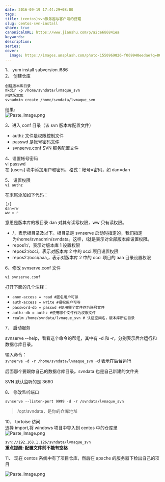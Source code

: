 ```yaml
---  
date: 2016-09-19 17:44:29+08:00  
tags:   
title: (centos)svn服务器与客户端的搭建  
slug: centos-svn-install  
share: true  
canonicalURL: https://www.jianshu.com/p/a2ce686841ea  
keywords:   
description:   
series:   
cover:  
  image: https://images.unsplash.com/photo-1550969026-f069940eedae?q=80&w=1000&auto=format&fit=crop&ixlib=rb-4.0.3&ixid=M3wxMjA3fDB8MHxwaG90by1wYWdlfHx8fGVufDB8fHx8fA%3D%3D  
---  
```

  
1、 yum install subversion.i686  
2、 创建仓库  
```  
创建版本库目录  
mkdir -p /home/svndata/lvmaque_svn  
创建版本库  
svnadmin create /home/svndata/lvmaque_svn  
```  
结果:  
![Paste_Image.png](/images/20231208091246.webp)  
  
3、进入 conf 目录（该 svn 版本库配置文件）  
  
* authz 文件是权限控制文件  
* passwd 是帐号密码文件  
* svnserve.conf SVN 服务配置文件  
  
4、设置帐号密码  
vi passwd  
在 [users] 块中添加用户和密码，格式：帐号=密码，如 dan=dan  
  
5、 设置权限  
`vi authz`  
  
在末尾添加如下代码：  
```  
[/]  
dan=rw  
ww = r  
```  
意思是版本库的根目录 dan 对其有读写权限，ww 只有读权限。  
  
- /，表示根目录及以下。根目录是 svnserve 启动时指定的，我们指定为/home/svnadmin/svndata。这样，/就是表示对全部版本库设置权限。    
- repos1:/，表示对版本库 1 设置权限    
- repos2:/occi，表示对版本库 2 中的 occi 项目设置权限    
- repos2:/occi/aaa,，表示对版本库 2 中的 occi 项目的 aaa 目录设置权限    
  
6、修改 svnserve.conf 文件  
  
`vi svnserve.conf`  
  
打开下面的几个注释：  
- `anon-access = read #匿名用户可读`  
- `auth-access = write #授权用户可写`  
- `password-db = passwd #使用哪个文件作为账号文件`  
- `authz-db = authz #使用哪个文件作为权限文件`  
- `realm /home/svndata/lvmaque_svn # 认证空间名，版本库所在目录`  
  
7、 启动服务  
  
svnserve --help，看看这个命令的帮组，其中有 -d 和 -r，分别表示后台运行和数据仓库目录。  
  
输入命令：  
`svnserve -d -r /home/svndata/lvmaque_svn `-d 表示在后台运行  
  
后面那个要跟你自己的数据仓库目录。svndata 也是自己新建的文件夹  
  
SVN 默认监听的是 3690  
  
8、 修改监听端口  
```  
svnserve --listen-port 9999 -d -r /svndata/lvmaque_svn  
```  
> /opt/svndata，是你的仓库地址  
  
10、 tortoise 访问  
选择 import,将 windows 项目中导入到 centos 中的仓库里  
![Paste_Image.png](/images/20231208091251.webp)  
  
`svn://192.168.1.126/svndata/lvmaque_svn`  
**重点提醒: 配置文件前不能有空格**  
  
11、 现在 centos 系统中有了项目仓库，然后在 apache 的服务器下检出自己的项目  
  
![Paste_Image.png](/images/20231208091257.webp)